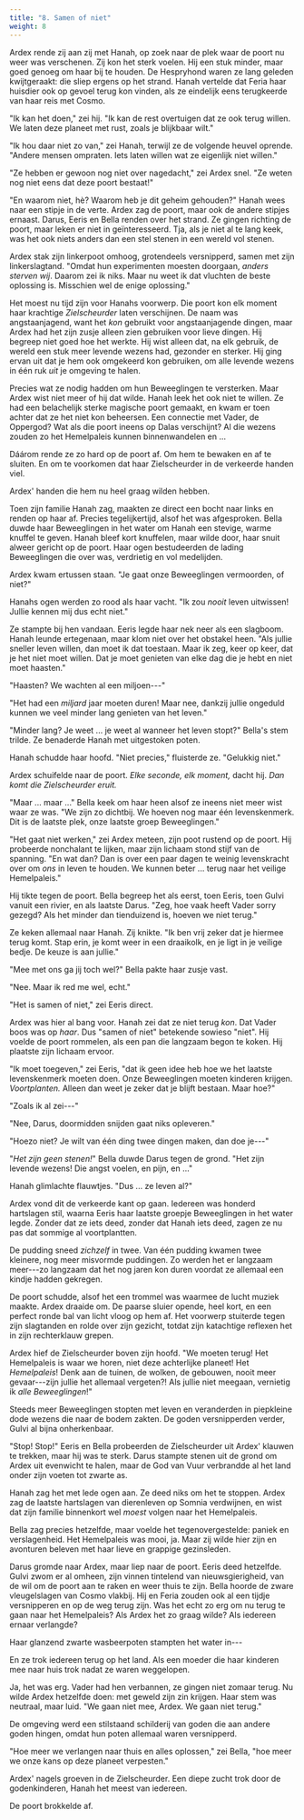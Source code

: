 ```yaml
---
title: "8. Samen of niet"
weight: 8
---
```


Ardex rende zij aan zij met Hanah, op zoek naar de plek waar de poort nu weer was verschenen. Zij kon het sterk voelen. Hij een stuk minder, maar goed genoeg om haar bij te houden. De Hespryhond waren ze lang geleden kwijtgeraakt: die sliep ergens op het strand. Hanah vertelde dat Feria haar huisdier ook op gevoel terug kon vinden, als ze eindelijk eens terugkeerde van haar reis met Cosmo.

"Ik kan het doen," zei hij. "Ik kan de rest overtuigen dat ze ook terug willen. We laten deze planeet met rust, zoals je blijkbaar wilt."

"Ik hou daar niet zo van," zei Hanah, terwijl ze de volgende heuvel oprende. "Andere mensen ompraten. Iets laten willen wat ze eigenlijk niet willen."

"Ze hebben er gewoon nog niet over nagedacht," zei Ardex snel. "Ze weten nog niet eens dat deze poort bestaat!"

"En waarom niet, hè? Waarom heb je dit geheim gehouden?" Hanah wees naar een stipje in de verte. Ardex zag de poort, maar ook de andere stipjes ernaast. Darus, Eeris en Bella renden over het strand. Ze gingen richting de poort, maar leken er niet in geïnteresseerd. Tja, als je niet al te lang keek, was het ook niets anders dan een stel stenen in een wereld vol stenen.

Ardex stak zijn linkerpoot omhoog, grotendeels versnipperd, samen met zijn linkerslagtand. "Omdat hun experimenten moesten doorgaan, _anders sterven wij_. Daarom zei ik niks. Maar nu weet ik dat vluchten de beste oplossing is. Misschien wel de enige oplossing."

Het moest nu tijd zijn voor Hanahs voorwerp. Die poort kon elk moment haar krachtige _Zielscheurder_ laten verschijnen. De naam was angstaanjagend, want het _kon_ gebruikt voor angstaanjagende dingen, maar Ardex had het zijn zusje alleen zien gebruiken voor lieve dingen. Hij begreep niet goed hoe het werkte. Hij wist alleen dat, na elk gebruik, de wereld een stuk meer levende wezens had, gezonder en sterker. Hij ging ervan uit dat je hem ook omgekeerd kon gebruiken, om alle levende wezens in één ruk _uit_ je omgeving te halen.

Precies wat ze nodig hadden om hun Beweeglingen te versterken. Maar Ardex wist niet meer of hij dat wilde. Hanah leek het ook niet te willen. Ze had een belachelijk sterke magische poort gemaakt, en kwam er toen achter dat ze het niet kon beheersen. Een connectie met Vader, de Oppergod? Wat als die poort ineens op Dalas verschijnt? Al die wezens zouden zo het Hemelpaleis kunnen binnenwandelen en ... 

Dáárom rende ze zo hard op de poort af. Om hem te bewaken en af te sluiten. En om te voorkomen dat haar Zielscheurder in de verkeerde handen viel. 

Ardex' handen die hem nu heel graag wilden hebben.

Toen zijn familie Hanah zag, maakten ze direct een bocht naar links en renden op haar af. Precies tegelijkertijd, alsof het was afgesproken. Bella duwde haar Beweeglingen in het water om Hanah een stevige, warme knuffel te geven. Hanah bleef kort knuffelen, maar wilde door, haar snuit alweer gericht op de poort. Haar ogen bestudeerden de lading Beweeglingen die over was, verdrietig en vol medelijden.

Ardex kwam ertussen staan. "Je gaat onze Beweeglingen vermoorden, of niet?"

Hanahs ogen werden zo rood als haar vacht. "Ik zou _nooit_ leven uitwissen! Jullie kennen mij dus echt niet." 

Ze stampte bij hen vandaan. Eeris legde haar nek neer als een slagboom. Hanah leunde ertegenaan, maar klom niet over het obstakel heen. "Als jullie sneller leven willen, dan moet ik dat toestaan. Maar ik zeg, keer op keer, dat je het niet moet willen. Dat je moet genieten van elke dag die je hebt en niet moet haasten."

"Haasten? We wachten al een miljoen---"

"Het had een _miljard_ jaar moeten duren! Maar nee, dankzij jullie ongeduld kunnen we veel minder lang genieten van het leven."

"Minder lang? Je weet ... je weet al wanneer het leven stopt?" Bella's stem trilde. Ze benaderde Hanah met uitgestoken poten.

Hanah schudde haar hoofd. "Niet precies," fluisterde ze. "Gelukkig niet."

Ardex schuifelde naar de poort. _Elke seconde, elk moment,_ dacht hij. _Dan komt die Zielscheurder eruit._

"Maar ... maar ..." Bella keek om haar heen alsof ze ineens niet meer wist waar ze was. "We zijn zo dichtbij. We hoeven nog maar één levenskenmerk. Dit is de laatste plek, onze laatste groep Beweeglingen."

"Het gaat niet werken," zei Ardex meteen, zijn poot rustend op de poort. Hij probeerde nonchalant te lijken, maar zijn lichaam stond stijf van de spanning. "En wat dan? Dan is over een paar dagen te weinig levenskracht over om _ons_ in leven te houden. We kunnen beter ... terug naar het veilige Hemelpaleis."

Hij tikte tegen de poort. Bella begreep het als eerst, toen Eeris, toen Gulvi vanuit een rivier, en als laatste Darus. "Zeg, hoe vaak heeft Vader sorry gezegd? Als het minder dan tienduizend is, hoeven we niet terug."

Ze keken allemaal naar Hanah. Zij knikte. "Ik ben vrij zeker dat je hiermee terug komt. Stap erin, je komt weer in een draaikolk, en je ligt in je veilige bedje. De keuze is aan jullie."

"Mee met ons ga jij toch wel?" Bella pakte haar zusje vast.

"Nee. Maar ik red me wel, echt."

"Het is samen of niet," zei Eeris direct.

Ardex was hier al bang voor. Hanah zei dat ze niet terug _kon_. Dat Vader boos was op _haar_. Dus "samen of niet" betekende sowieso "niet". Hij voelde de poort rommelen, als een pan die langzaam begon te koken. Hij plaatste zijn lichaam ervoor.

"Ik moet toegeven," zei Eeris, "dat ik geen idee heb hoe we het laatste levenskenmerk moeten doen. Onze Beweeglingen moeten kinderen krijgen. _Voortplanten._ Alleen dan weet je zeker dat je blijft bestaan. Maar hoe?"

"Zoals ik al zei---"

"Nee, Darus, doormidden snijden gaat niks opleveren."

"Hoezo niet? Je wilt van één ding twee dingen maken, dan doe je---"

"_Het zijn geen stenen!_" Bella duwde Darus tegen de grond. "Het zijn levende wezens! Die angst voelen, en pijn, en ..."

Hanah glimlachte flauwtjes. "Dus ... ze leven al?"

Ardex vond dit de verkeerde kant op gaan. Iedereen was honderd hartslagen stil, waarna Eeris haar laatste groepje Beweeglingen in het water legde. Zonder dat ze iets deed, zonder dat Hanah iets deed, zagen ze nu pas dat sommige al voortplantten. 

De pudding sneed _zichzelf_ in twee. Van één pudding kwamen twee kleinere, nog meer misvormde puddingen. Zo werden het er langzaam meer---zo langzaam dat het nog jaren kon duren voordat ze allemaal een kindje hadden gekregen.

De poort schudde, alsof het een trommel was waarmee de lucht muziek maakte. Ardex draaide om. De paarse sluier opende, heel kort, en een perfect ronde bal van licht vloog op hem af. Het voorwerp stuiterde tegen zijn slagtanden en rolde over zijn gezicht, totdat zijn katachtige reflexen het in zijn rechterklauw grepen.

Ardex hief de Zielscheurder boven zijn hoofd. "We moeten terug! Het Hemelpaleis is waar we horen, niet deze achterlijke planeet! Het _Hemelpaleis_! Denk aan de tuinen, de wolken, de gebouwen, nooit meer gevaar---zijn jullie het allemaal vergeten?! Als jullie niet meegaan, vernietig ik _alle Beweeglingen_!"

Steeds meer Beweeglingen stopten met leven en veranderden in piepkleine dode wezens die naar de bodem zakten. De goden versnipperden verder, Gulvi al bijna onherkenbaar.



"Stop! Stop!" Eeris en Bella probeerden de Zielscheurder uit Ardex' klauwen te trekken, maar hij was te sterk. Darus stampte stenen uit de grond om Ardex uit evenwicht te halen, maar de God van Vuur verbrandde al het land onder zijn voeten tot zwarte as.

Hanah zag het met lede ogen aan. Ze deed niks om het te stoppen. Ardex zag de laatste hartslagen van dierenleven op Somnia verdwijnen, en wist dat zijn familie binnenkort wel _moest_ volgen naar het Hemelpaleis. 

Bella zag precies hetzelfde, maar voelde het tegenovergestelde: paniek en verslagenheid. Het Hemelpaleis was mooi, ja. Maar zij wilde hier zijn en avonturen beleven met haar lieve en grappige gezinsleden.

Darus gromde naar Ardex, maar liep naar de poort. Eeris deed hetzelfde. Gulvi zwom er al omheen, zijn vinnen tintelend van nieuwsgierigheid, van de wil om de poort aan te raken en weer thuis te zijn. Bella hoorde de zware vleugelslagen van Cosmo vlakbij. Hij en Feria zouden ook al een tijdje versnipperen en op de weg terug zijn. Was het echt zo erg om nu terug te gaan naar het Hemelpaleis? Als Ardex het zo graag wilde? Als iedereen ernaar verlangde?

Haar glanzend zwarte wasbeerpoten stampten het water in---

En ze trok iedereen terug op het land. Als een moeder die haar kinderen mee naar huis trok nadat ze waren weggelopen. 

Ja, het was erg. Vader had hen verbannen, ze gingen niet zomaar terug. Nu wilde Ardex hetzelfde doen: met geweld zijn zin krijgen. Haar stem was neutraal, maar luid. "We gaan niet mee, Ardex. We gaan niet terug."

De omgeving werd een stilstaand schilderij van goden die aan andere goden hingen, omdat hun poten allemaal waren versnipperd.

"Hoe meer we verlangen naar thuis en alles oplossen," zei Bella, "hoe meer we onze kans op deze planeet verpesten."

Ardex' nagels groeven in de Zielscheurder. Een diepe zucht trok door de godenkinderen, Hanah het meest van iedereen.

De poort brokkelde af.